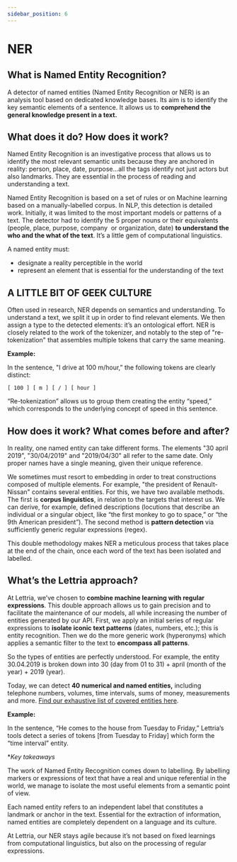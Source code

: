 ```yaml
---
sidebar_position: 6
---
```


# NER

## What is Named Entity Recognition?

A detector of named entities (Named Entity Recognition or NER) is an analysis tool based on dedicated knowledge bases. Its aim is to identify the key semantic elements of a sentence. It allows us to **comprehend the general knowledge present in a text.**

## What does it do? How does it work?

Named Entity Recognition is an investigative process that allows us to identify the most relevant semantic units because they are anchored in reality: person, place, date, purpose...all the tags identify not just actors but also landmarks. They are essential in the process of reading and understanding a text.

Named Entity Recognition is based on a set of rules or on Machine learning based on a manually-labelled corpus. In NLP, this detection is detailed work. Initially, it was limited to the most important models or patterns of a text. The detector had to identify the 5 proper nouns or their equivalents (people, place, purpose, company  or organization, date) **to understand the who and the what of the text**. It’s a little gem of computational linguistics.

A named entity must:

- designate a reality perceptible in the world
- represent an element that is essential for the understanding of the text

## A LITTLE BIT OF GEEK CULTURE

Often used in research, NER depends on semantics and understanding. To understand a text, we split it up in order to find relevant elements. We then assign a type to the detected elements: it’s an ontological effort. NER is closely related to the work of the tokenizer, and notably to the step of "re-tokenization" that assembles multiple tokens that carry the same meaning.

**Example:**

In the sentence, "I drive at 100 m/hour,” the following tokens are clearly distinct:

```
[ 100 ] [ m ] [ / ] [ hour ] 
```

“Re-tokenization” allows us to group them creating the entity “speed,” which corresponds to the underlying concept of speed in this sentence.

## How does it work? What comes before and after?

In reality, one named entity can take different forms. The elements "30 april 2019", "30/04/2019" and "2019/04/30" all refer to the same date. Only proper names have a single meaning, given their unique reference.

We sometimes must resort to embedding in order to treat constructions composed of multiple elements. For example, "the president of Renault-Nissan" contains several entities. For this, we have two available methods. The first is **corpus linguistics**, in relation to the targets that interest us. We can derive, for example, defined descriptions (locutions that describe an individual or a singular object, like “the first monkey to go to space,” or “the 9th American president”). The second method is **pattern detection** via sufficiently generic regular expressions (regex).

This double methodology makes NER a meticulous process that takes place at the end of the chain, once each word of the text has been isolated and labelled.

## What’s the Lettria approach?

At Lettria, we’ve chosen to **combine machine learning with regular expressions**. This double approach allows us to gain precision and to facilitate the maintenance of our models, all while increasing the number of entities generated by our API. First, we apply an initial series of regular expressions to **isolate iconic text patterns** (dates, numbers, etc.); this is entity recognition. Then we do the more generic work (hyperonyms) which applies a semantic filter to the text to **encompass all patterns**.

So the types of entities are perfectly understood. For example, the entity 30.04.2019 is broken down into 30 (day from 01 to 31) + april (month of the year) + 2019 (year).

Today, we can detect **40 numerical and named entities,** including telephone numbers, volumes, time intervals, sums of money, measurements and more. [Find our exhaustive list of covered entities here](https://doc.lettria.com/#entities).

**Example:**

In the sentence, “He comes to the house from Tuesday to Friday,” Lettria’s tools detect a series of tokens [from Tuesday to Friday] which form the “time interval” entity.

**Key takeaways*

The work of Named Entity Recognition comes down to labelling. By labelling markers or expressions of text that have a real and unique referential in the world, we manage to isolate the most useful elements from a semantic point of view.

Each named entity refers to an independent label that constitutes a landmark or anchor in the text. Essential for the extraction of information, named entities are completely dependent on a language and its culture.

At Lettria, our NER stays agile because it’s not based on fixed learnings from computational linguistics, but also on the processing of regular expressions.